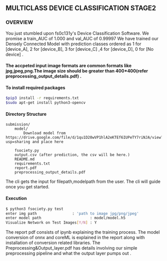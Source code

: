 ## MULTICLASS DEVICE CLASSIFICATION STAGE2 ####

### OVERVIEW ####
You just stumbled upon fs0c131y's Device Classification Software. We promise a train_AUC of 1.000 and val_AUC of 0.99997 
We have trained our Densely Connected Model with prediction classes ordered as  1 for [device_A], 2 for [device_B], 3 for [device_C] ,4 for [device_D], 0 for [No device] .

#### The accpeted input image formats are common formats like jpg,jpeg,png.The image size should be greater than 400*400(refer preprocessing_output_details.pdf) . ###
  
#### To install required packages #
```bash
$pip3 install -r requirements.txt
$sudo apt-get install python3-opencv
```
#### Directory Structure ###
 
```
submission/  
    model/
        Download model from https://drive.google.com/file/d/1qu1D20wVP1hlA2eKTEf6IUPeTY7riNJA/view?usp=sharing and place here
    
    fsociety.py  
    output.csv (after prediction, the csv will be here.) 
    README.md  
    requirements.txt
    report.pdf
    preprocessing_output_details.pdf
```

The cli gets the input for filepath,modelpath from the user. The cli will guide once you get started.

#### Execution ####

``` bash
$ python3 fsociety.py test
enter img path			      : 'path to image jpg/png/jpeg'
enter model path                      : model/model.h5
Visualize Network on Test Images[Y/N] : Y

```

The report pdf consists of ipynb explaining the training process. The model conversion of onnx and coreML is explained in the report along with installation of conversion related libraries. The Preprocessing&Output_layer.pdf has details involving our simple preprocessing pipeline and what the output layer pumps out .











